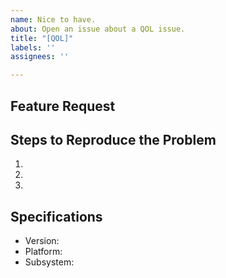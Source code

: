 ```yaml
---
name: Nice to have.
about: Open an issue about a QOL issue.
title: "[QOL]"
labels: ''
assignees: ''

---
```


## Feature Request


## Steps to Reproduce the Problem

  1.
  2.
  3.

## Specifications

  - Version:
  - Platform:
  - Subsystem:
